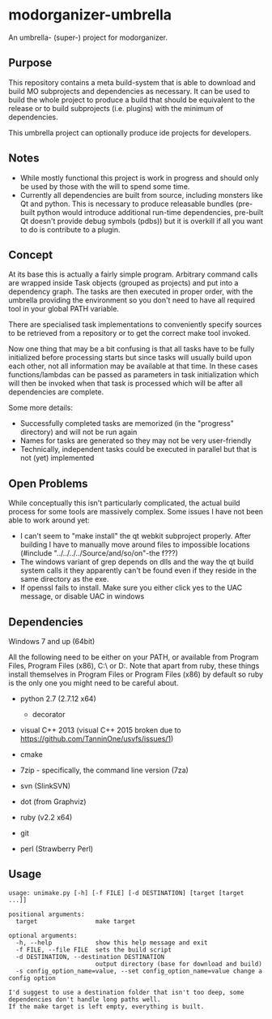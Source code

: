 # modorganizer-umbrella
An umbrella- (super-) project for modorganizer.

## Purpose
This repository contains a meta build-system that is able to download and build MO subprojects and dependencies as necessary.
It can be used to build the whole project to produce a build that should be equivalent to the release or to build subprojects (i.e. plugins) with the minimum of dependencies.

This umbrella project can optionally produce ide projects for developers.

## Notes
* While mostly functional this project is work in progress and should only be used by those with the will to spend some time.
* Currently all dependencies are built from source, including monsters like Qt and python. This is necessary to produce releasable bundles (pre-built python would introduce additional run-time dependencies, pre-built Qt doesn't provide debug symbols (pdbs)) but it is overkill if all you want to do is contribute to a plugin.

## Concept
At its base this is actually a fairly simple program. Arbitrary command calls are wrapped inside Task objects (grouped as projects) and put into a dependency graph.
The tasks are then executed in proper order, with the umbrella providing the environment so you don't need to have all required tool in your global PATH variable.

There are specialised task implementations to conveniently specify sources to be retrieved from a repository or to get the correct make tool invoked.

Now one thing that may be a bit confusing is that all tasks have to be fully initialized before processing starts but since tasks will usually build upon each other, not all information may be available at that time.
In these cases functions/lambdas can be passed as parameters in task initialization which will then be invoked when that task is processed which will be after all dependencies are complete.

Some more details:
- Successfully completed tasks are memorized (in the "progress" directory) and will not be run again
- Names for tasks are generated so they may not be very user-friendly
- Technically, independent tasks could be executed in parallel but that is not (yet) implemented

## Open Problems

While conceptually this isn't particularly complicated, the actual build process for some tools are massively complex. Some issues I have not been able to work around yet:
- I can't seem to "make install" the qt webkit subproject properly. After building I have to manually move around files to impossible locations (#include "../../../../Source/and/so/on"-the f???)
- The windows variant of grep depends on dlls and the way the qt build system calls it they apparently can't be found even if they reside in the same directory as the exe.
- If openssl fails to install. Make sure you either click yes to the UAC message, or disable UAC in windows

## Dependencies

Windows 7 and up (64bit)

All the following need to be either on your PATH, or available from Program Files, Program Files (x86), C:\ or D:\. Note that apart from ruby, these things install themselves in Program Files or Program Files (x86) by default so ruby is the only one you might need to be careful about.

* python 2.7 (2.7.12 x64)
  * decorator
*  visual C++ 2013 (visual C++ 2015 broken due to https://github.com/TanninOne/usvfs/issues/1)

* cmake
* 7zip - specifically, the command line version (7za)
* svn (SlinkSVN)
* dot (from Graphviz)
* ruby (v2.2 x64)
* git
* perl (Strawberry Perl)

## Usage

```
usage: unimake.py [-h] [-f FILE] [-d DESTINATION] [target [target ...]]

positional arguments:
  target                make target

optional arguments:
  -h, --help            show this help message and exit
  -f FILE, --file FILE  sets the build script
  -d DESTINATION, --destination DESTINATION
                        output directory (base for download and build)
  -s config_option_name=value, --set config_option_name=value change a config option

I'd suggest to use a destination folder that isn't too deep, some dependencies don't handle long paths well.
If the make target is left empty, everything is built.
